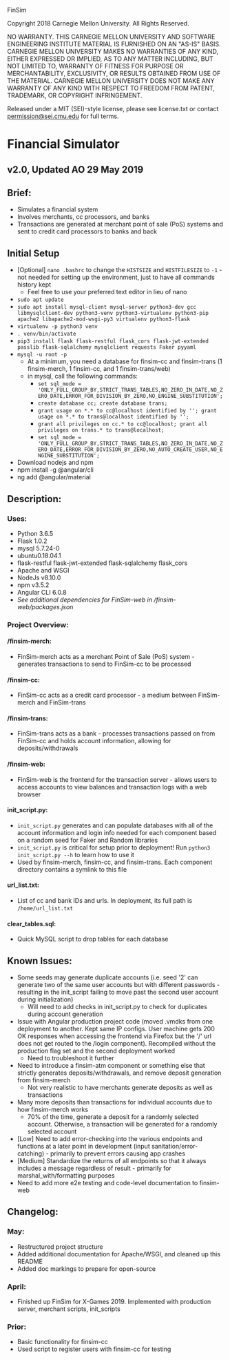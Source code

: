 FinSim

Copyright 2018 Carnegie Mellon University. All Rights Reserved.

NO WARRANTY. THIS CARNEGIE MELLON UNIVERSITY AND SOFTWARE ENGINEERING INSTITUTE MATERIAL IS FURNISHED ON AN "AS-IS" BASIS. CARNEGIE MELLON UNIVERSITY MAKES NO WARRANTIES OF ANY KIND, EITHER EXPRESSED OR IMPLIED, AS TO ANY MATTER INCLUDING, BUT NOT LIMITED TO, WARRANTY OF FITNESS FOR PURPOSE OR MERCHANTABILITY, EXCLUSIVITY, OR RESULTS OBTAINED FROM USE OF THE MATERIAL. CARNEGIE MELLON UNIVERSITY DOES NOT MAKE ANY WARRANTY OF ANY KIND WITH RESPECT TO FREEDOM FROM PATENT, TRADEMARK, OR COPYRIGHT INFRINGEMENT.

Released under a MIT (SEI)-style license, please see license.txt or contact permission@sei.cmu.edu for full terms.

# Financial Simulator

## v2.0, Updated AO 29 May 2019

## Brief:
- Simulates a financial system
- Involves merchants, cc processors, and banks
- Transactions are generated at merchant point of sale (PoS) systems and sent to credit card processors to banks and back

## Initial Setup
- [Optional] `nano .bashrc` to change the `HISTSIZE` and `HISTFILESIZE` to `-1` - not needed for setting up the environment, just to have all commands history kept
    - Feel free to use your preferred text editor in lieu of nano
- `sudo apt update`
- `sudo apt install mysql-client mysql-server python3-dev gcc libmysqlclient-dev python3-venv python3-virtualenv python3-pip apache2 libapache2-mod-wsgi-py3 virtualenv python3-flask`
- `virtualenv -p python3 venv`
- `. venv/bin/activate`
- `pip3 install flask flask-restful flask_cors flask-jwt-extended passlib flask-sqlalchemy mysqlclient requests Faker pyyaml`
- `mysql -u root -p`
    - At a minimum, you need a database for finsim-cc and finsim-trans (1 finsim-merch, 1 finsim-cc, and 1 finsim-trans/web)
    - in mysql, call the following commands:
        - `set sql_mode = 'ONLY_FULL_GROUP_BY,STRICT_TRANS_TABLES,NO_ZERO_IN_DATE,NO_ZERO_DATE,ERROR_FOR_DIVISION_BY_ZERO,NO_ENGINE_SUBSTITUTION';`
        - `create database cc; create database trans;`
        - `grant usage on *.* to cc@localhost identified by ''; grant usage on *.* to trans@localhost identified by '';`
        - `grant all privileges on cc.* to cc@localhost; grant all privileges on trans.* to trans@localhost;`
        - `set sql_mode = 'ONLY_FULL_GROUP_BY,STRICT_TRANS_TABLES,NO_ZERO_IN_DATE,NO_ZERO_DATE,ERROR_FOR_DIVISION_BY_ZERO,NO_AUTO_CREATE_USER,NO_ENGINE_SUBSTITUTION';`
- Download nodejs and npm
- npm install -g @angular/cli
- ng add @angular/material

## Description:

### Uses:
- Python 3.6.5
- Flask 1.0.2
- mysql 5.7.24-0
- ubuntu0.18.04.1
- flask-restful flask-jwt-extended flask-sqlalchemy flask_cors
- Apache and WSGI
- NodeJs v8.10.0
- npm v3.5.2
- Angular CLI 6.0.8
- *See additional dependencies for FinSim-web in /finsim-web/packages.json*

### Project Overview:

#### /finsim-merch:
- FinSim-merch acts as a merchant Point of Sale (PoS) system - generates transactions to send to FinSim-cc to be processed

#### /finsim-cc:
- FinSim-cc acts as a credit card processor - a medium between FinSim-merch and FinSim-trans

#### /finsim-trans:
- FinSim-trans acts as a bank - processes transactions passed on from FinSim-cc and holds account information, allowing for deposits/withdrawals

#### /finsim-web:
- FinSim-web is the frontend for the transaction server - allows users to access accounts to view balances and transaction logs with a web browser

#### init_script.py:
- `init_script.py` generates and can populate databases with all of the account information and login info needed for each component based on a random seed for Faker and Random libraries
- `init_script.py` is critical for setup prior to deployment! Run `python3 init_script.py --h` to learn how to use it
- Used by finsim-merch, finsim-cc, and finsim-trans. Each component directory contains a symlink to this file

#### url_list.txt:
- List of cc and bank IDs and urls. In deployment, its full path is `/home/url_list.txt`

#### clear_tables.sql:
- Quick MySQL script to drop tables for each database


## Known Issues:
- Some seeds may generate duplicate accounts (i.e. seed '2' can generate two of the same user accounts but with different passwords - resulting in the init_script failing to move past the second user account during initialization)
    - Will need to add checks in init_script.py to check for duplicates during account generation
- Issue with Angular production project code (moved .vmdks from one deployment to another. Kept same IP configs. User machine gets 200 OK responses when accessing the frontend via Firefox but the '/' url does not get routed to the /login component). Recompiled without the production flag set and the second deployment worked
    - Need to troubleshoot it further
- Need to introduce a finsim-atm component or something else that strictly generates deposits/withdrawals, and remove deposit generation from finsim-merch
    - Not very realistic to have merchants generate deposits as well as transactions
- Many more deposits than transactions for individual accounts due to how finsim-merch works
    - 70% of the time, generate a deposit for a randomly selected account. Otherwise, a transaction will be generated for a randomly selected account
- [Low] Need to add error-checking into the various endpoints and functions at a later point in development (input sanitation/error-catching) - primarily to prevent errors causing app crashes
- [Medium] Standardize the returns of all endpoints so that it always includes a message regardless of result - primarily for marshal_with/formatting purposes
- Need to add more e2e testing and code-level documentation to finsim-web


## Changelog:

### May:
- Restructured project structure
- Added additional documentation for Apache/WSGI, and cleaned up this README
- Added doc markings to prepare for open-source

### April:
- Finished up FinSim for X-Games 2019. Implemented with production server, merchant scripts, init_scripts

### Prior:
- Basic functionality for finsim-cc
- Used script to register users with finsim-cc for testing

